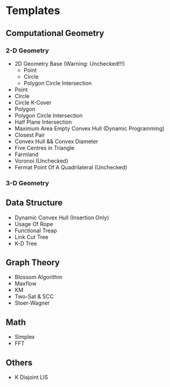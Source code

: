 Templates
=========

## Computational Geometry
### 2-D Geometry
* 2D Geometry Base (Warning: Unchecked!!!)
	* Point
	* Circle
	* Polygon Circle Intersection
* Point
* Circle
* Circle K-Cover
* Polygon
* Polygon Circle Intersection
* Half Plane Intersection
* Maximum Area Empty Convex Hull (Dynamic Programming)
* Closest Pair
* Convex Hull && Convex Diameter
* Five Centres in Triangle
* Farmland
* Voronoi (Unchecked)
* Fermat Point Of A Quadrilateral (Unchecked)

### 3-D Geometry


## Data Structure
* Dynamic Convex Hull (Insertion Only)
* Usage Of Rope
* Functional Treap
* Link Cut Tree
* K-D Tree

## Graph Theory
* Blossom Algorithm
* Maxflow
* KM
* Two-Sat & SCC
* Stoer-Wagner

## Math
* Simplex
* FFT

## Others
* K Disjoint LIS
